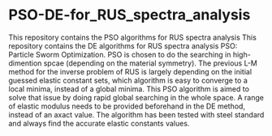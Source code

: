 # PSO-DE-for_RUS_spectra_analysis
This repository contains the PSO  algorithms for RUS spectra analysis
This repository contains the DE algorithms for RUS spectra analysis 
PSO: Particle Sworm Optimization. PSO is chosen to do the searching in high-dimention spcae (depending on the material symmetry). The previous L-M method for the inverse problem of RUS is largely depending on the initial guessed elastic constant sets, which algorithm is easy to converge to a local minima, instead of a global minima. This PSO algorithm is aimed to solve that issue by doing rapid global searching in the whole space. A range of elastic modulus needs to be provided beforehand in the DE method, instead of an axact value. The algorithm has been tested with steel standard and always find the accurate elastic constants values.
